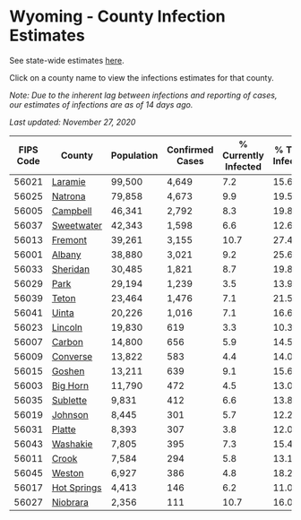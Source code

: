 # Wyoming - County Infection Estimates

See state-wide estimates [here](/infections/us-wy).

Click on a county name to view the infections estimates for that county.

*Note: Due to the inherent lag between infections and reporting of cases, our estimates of infections are as of 14 days ago.*

*Last updated: November 27, 2020*

|   FIPS Code |                     County |   Population |   Confirmed Cases |   % Currently Infected |   % Total Infected |
|-------------|----------------------------|--------------|-------------------|------------------------|--------------------|
|       56021 |         [Laramie](laramie) |       99,500 |             4,649 |                    7.2 |               15.6 |
|       56025 |         [Natrona](natrona) |       79,858 |             4,673 |                    9.9 |               19.5 |
|       56005 |       [Campbell](campbell) |       46,341 |             2,792 |                    8.3 |               19.8 |
|       56037 |   [Sweetwater](sweetwater) |       42,343 |             1,598 |                    6.6 |               12.6 |
|       56013 |         [Fremont](fremont) |       39,261 |             3,155 |                   10.7 |               27.4 |
|       56001 |           [Albany](albany) |       38,880 |             3,021 |                    9.2 |               25.6 |
|       56033 |       [Sheridan](sheridan) |       30,485 |             1,821 |                    8.7 |               19.8 |
|       56029 |               [Park](park) |       29,194 |             1,239 |                    3.5 |               13.9 |
|       56039 |             [Teton](teton) |       23,464 |             1,476 |                    7.1 |               21.5 |
|       56041 |             [Uinta](uinta) |       20,226 |             1,016 |                    7.1 |               16.6 |
|       56023 |         [Lincoln](lincoln) |       19,830 |               619 |                    3.3 |               10.3 |
|       56007 |           [Carbon](carbon) |       14,800 |               656 |                    5.9 |               14.5 |
|       56009 |       [Converse](converse) |       13,822 |               583 |                    4.4 |               14.0 |
|       56015 |           [Goshen](goshen) |       13,211 |               639 |                    9.1 |               15.6 |
|       56003 |       [Big Horn](big-horn) |       11,790 |               472 |                    4.5 |               13.0 |
|       56035 |       [Sublette](sublette) |        9,831 |               412 |                    6.6 |               13.8 |
|       56019 |         [Johnson](johnson) |        8,445 |               301 |                    5.7 |               12.2 |
|       56031 |           [Platte](platte) |        8,393 |               307 |                    3.8 |               12.0 |
|       56043 |       [Washakie](washakie) |        7,805 |               395 |                    7.3 |               15.4 |
|       56011 |             [Crook](crook) |        7,584 |               294 |                    5.8 |               13.1 |
|       56045 |           [Weston](weston) |        6,927 |               386 |                    4.8 |               18.2 |
|       56017 | [Hot Springs](hot-springs) |        4,413 |               146 |                    6.2 |               11.0 |
|       56027 |       [Niobrara](niobrara) |        2,356 |               111 |                   10.7 |               16.0 |